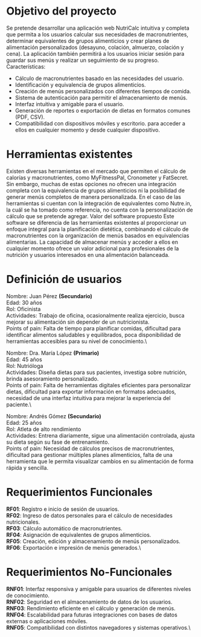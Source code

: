 # Objetivo del proyecto
Se pretende desarrollar una aplicación web NutriCalc intuitiva y completa que permita a los usuarios calcular sus necesidades de macronutrientes, determinar equivalentes de grupos alimenticios y crear planes de alimentación personalizados (desayuno, colación, almuerzo, colación y cena). La aplicación también permitirá a los usuarios iniciar sesión para guardar sus menús y realizar un seguimiento de su progreso.
Características:
- Cálculo de macronutrientes basado en las necesidades del usuario.
- Identificación y equivalencia de grupos alimenticios.
- Creación de menús personalizados con diferentes tiempos de comida.
- Sistema de autenticación para permitir el almacenamiento de menús.
- Interfaz intuitiva y amigable para el usuario.
- Generación de reportes o exportación de dietas en formatos comunes (PDF, CSV).
- Compatibilidad con dispositivos móviles y escritorio. para acceder a ellos en cualquier momento y desde cualquier dispositivo.
# Herramientas existentes
Existen diversas herramientas en el mercado que permiten el cálculo de calorías y macronutrientes, como MyFitnessPal, Cronometer y FatSecret. Sin embargo, muchas de estas opciones no ofrecen una integración completa con la equivalencia de grupos alimenticios ni la posibilidad de generar menús completos de manera personalizada. En el caso de las herramientas si cuentan con la integración de equivalentes como Nutre.in, la cuál se ha tomado como referencia, no cuenta con la personalización de cálculo que se pretende agregar.
Valor del software propuesto
Este software se diferencia de las herramientas existentes al proporcionar un enfoque integral para la planificación dietética, combinando el cálculo de macronutrientes con la organización de menús basados en equivalencias alimentarias. La capacidad de almacenar menús y acceder a ellos en cualquier momento ofrece un valor adicional para profesionales de la nutrición y usuarios interesados en una alimentación balanceada.
# Definición de usuarios
Nombre: Juan Pérez **(Secundario)**\
Edad: 30 años\
Rol: Oficinista\
Actividades: Trabajo de oficina, ocasionalmente realiza ejercicio, busca mejorar su alimentación sin depender de un nutricionista.\
Points of pain: Falta de tiempo para planificar comidas, dificultad para identificar alimentos saludables y equilibrados, poca disponibilidad de herramientas accesibles para su nivel de conocimiento.\

Nombre: Dra. María López **(Primario)**\
Edad: 45 años\
Rol: Nutrióloga\
Actividades: Diseña dietas para sus pacientes, investiga sobre nutrición, brinda asesoramiento personalizado.\
Points of pain: Falta de herramientas digitales eficientes para personalizar dietas, dificultad para exportar información en formatos adecuados, necesidad de una interfaz intuitiva para mejorar la experiencia del paciente.\

Nombre: Andrés Gómez **(Secundario)**\
Edad: 25 años\
Rol: Atleta de alto rendimiento\
Actividades: Entrena diariamente, sigue una alimentación controlada, ajusta su dieta según su fase de entrenamiento.\
Points of pain: Necesidad de cálculos precisos de macronutrientes, dificultad para gestionar múltiples planes alimenticios, falta de una herramienta que le permita visualizar cambios en su alimentación de forma rápida y sencilla.
# Requerimientos Funcionales
**RF01**: Registro e inicio de sesión de usuarios.\
**RF02**: Ingreso de datos personales para el cálculo de necesidades nutricionales.\
**RF03**: Cálculo automático de macronutrientes.\
**RF04**: Asignación de equivalentes de grupos alimenticios.\
**RF05**: Creación, edición y almacenamiento de menús personalizados.\
**RF06**: Exportación e impresión de menús generados.\
# Requerimientos No-Funcionales
**RNF01**: Interfaz responsiva y amigable para usuarios de diferentes niveles de conocimiento.\
**RNF02**: Seguridad en el almacenamiento de datos de los usuarios.\
**RNF03**: Rendimiento eficiente en el cálculo y generación de menús.\
**RNF04**: Escalabilidad para futuras integraciones con bases de datos externas o aplicaciones móviles.\
**RNF05**: Compatibilidad con distintos navegadores y sistemas operativos.\
